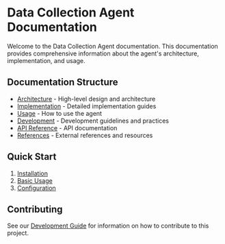 # Data Collection Agent Documentation

Welcome to the Data Collection Agent documentation. This documentation provides comprehensive information about the agent's architecture, implementation, and usage.

## Documentation Structure

- [Architecture](./architecture/README.md) - High-level design and architecture
- [Implementation](./implementation/README.md) - Detailed implementation guides
- [Usage](./usage/README.md) - How to use the agent
- [Development](./development/README.md) - Development guidelines and practices
- [API Reference](./api/README.md) - API documentation
- [References](./references/README.md) - External references and resources

## Quick Start

1. [Installation](./usage/installation.md)
2. [Basic Usage](./usage/basic_usage.md)
3. [Configuration](./usage/configuration.md)

## Contributing

See our [Development Guide](./development/contributing.md) for information on how to contribute to this project. 